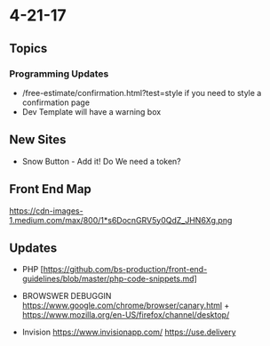 # 4-21-17

## Topics 

### Programming Updates 
- /free-estimate/confirmation.html?test=style  if you need to style a confirmation page
- Dev Template will have a warning box
## New Sites
- Snow Button - Add it! Do We need a token? 

## Front End Map
https://cdn-images-1.medium.com/max/800/1*s6DocnGRV5y0QdZ_JHN6Xg.png


## Updates 
- PHP [https://github.com/bs-production/front-end-guidelines/blob/master/php-code-snippets.md]

- BROWSWER DEBUGGIN https://www.google.com/chrome/browser/canary.html  + https://www.mozilla.org/en-US/firefox/channel/desktop/

- Invision https://www.invisionapp.com/   https://use.delivery
